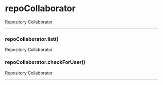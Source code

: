 # repoCollaborator

Repository Collaborator



* * *

### repoCollaborator.list() 

Repository Collaborator



### repoCollaborator.checkForUser() 

Repository Collaborator




* * *










